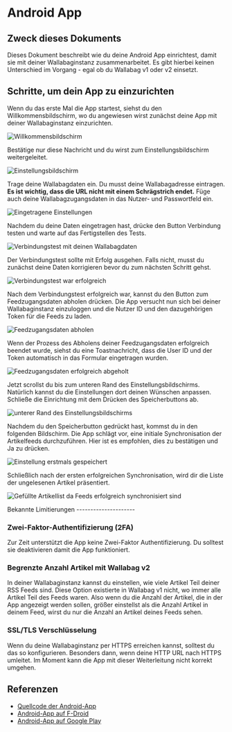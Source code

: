 Android App
===========

Zweck dieses Dokuments
----------------------

Dieses Dokument beschreibt wie du deine Android App einrichtest, damit
sie mit deiner Wallabaginstanz zusammenarbeitet. Es gibt hierbei keinen
Unterschied im Vorgang - egal ob du Wallabag v1 oder v2 einsetzt.

Schritte, um dein App zu einzurichten
-------------------------------------

Wenn du das erste Mal die App startest, siehst du den
Willkommensbildschirm, wo du angewiesen wirst zunächst deine App mit
deiner Wallabaginstanz einzurichten.

![Willkommensbildschirm](../../img/user/android_welcome_screen.de.png)

Bestätige nur diese Nachricht und du wirst zum Einstellungsbildschirm
weitergeleitet.

![Einstellungsbildschirm](../../img/user/android_configuration_screen.de.png)

Trage deine Wallabagdaten ein. Du musst deine Wallabagadresse eintragen.
**Es ist wichtig, dass die URL nicht mit einem Schrägstrich endet.**
Füge auch deine Wallabagzugangsdaten in das Nutzer- und Passwortfeld
ein.

![Eingetragene Einstellungen](../../img/user/android_configuration_filled_in.de.png)

Nachdem du deine Daten eingetragen hast, drücke den Button Verbindung
testen und warte auf das Fertigstellen des Tests.

![Verbindungstest mit deinen Wallabagdaten](../../img/user/android_configuration_connection_test.de.png)

Der Verbindungstest sollte mit Erfolg ausgehen. Falls nicht, musst du
zunächst deine Daten korrigieren bevor du zum nächsten Schritt gehst.

![Verbindungstest war erfolgreich](../../img/user/android_configuration_connection_test_success.de.png)

Nach dem Verbindungstest erfolgreich war, kannst du den Button zum
Feedzugangsdaten abholen drücken. Die App versucht nun sich bei deiner
Wallabaginstanz einzuloggen und die Nutzer ID und den dazugehörigen
Token für die Feeds zu laden.

![Feedzugangsdaten abholen](../../img/user/android_configuration_get_feed_credentials.de.png)

Wenn der Prozess des Abholens deiner Feedzugangsdaten erfolgreich
beendet wurde, siehst du eine Toastnachricht, dass die User ID und der
Token automatisch in das Formular eingetragen wurden.

![Feedzugangsdaten erfolgreich abgeholt](../../img/user/android_configuration_feed_credentials_automatically_filled_in.de.png)

Jetzt scrollst du bis zum unteren Rand des Einstellungsbildschirms.
Natürlich kannst du die Einstellungen dort deinen Wünschen anpassen.
Schließe die Einrichtung mit dem Drücken des Speicherbuttons ab.

![unterer Rand des Einstellungsbildschirms](../../img/user/android_configuration_scroll_bottom.de.png)

Nachdem du den Speicherbutton gedrückt hast, kommst du in den folgenden
Bildschirm. Die App schlägt vor, eine initiale Synchronisation der
Artikelfeeds durchzuführen. Hier ist es empfohlen, dies zu bestätigen
und Ja zu drücken.

![Einstellung erstmals gespeichert](../../img/user/android_configuration_saved_feed_update.de.png)

Schließlich nach der ersten erfolgreichen Synchronisation, wird dir die
Liste der ungelesenen Artikel präsentiert.

![Gefüllte Artikellist da Feeds erfolgreich synchronisiert sind](../../img/user/android_unread_feed_synced.de.png)

Bekannte Limitierungen ---------------------

### Zwei-Faktor-Authentifizierung (2FA)

Zur Zeit unterstützt die App keine Zwei-Faktor Authentifizierung. Du
solltest sie deaktivieren damit die App funktioniert.

### Begrenzte Anzahl Artikel mit Wallabag v2

In deiner Wallabaginstanz kannst du einstellen, wie viele Artikel Teil
deiner RSS Feeds sind. Diese Option existierte in Wallabag v1 nicht, wo
immer alle Artikel Teil des Feeds waren. Also wenn du die Anzahl der
Artikel, die in der App angezeigt werden sollen, größer einstellst als
die Anzahl Artikel in deinem Feed, wirst du nur die Anzahl an Artikel
deines Feeds sehen.

### SSL/TLS Verschlüsselung

Wenn du deine Wallabaginstanz per HTTPS erreichen kannst, solltest du
das so konfigurieren. Besonders dann, wenn deine HTTP URL nach HTTPS
umleitet. Im Moment kann die App mit dieser Weiterleitung nicht korrekt
umgehen.

Referenzen
----------

-   [Quellcode der Android-App](https://github.com/wallabag/android-app)
-   [Android-App auf
    F-Droid](https://f-droid.org/repository/browse/?fdfilter=wallabag&fdid=fr.gaulupeau.apps.InThePoche)
-   [Android-App auf Google
    Play](https://play.google.com/store/apps/details?id=fr.gaulupeau.apps.InThePoche)
